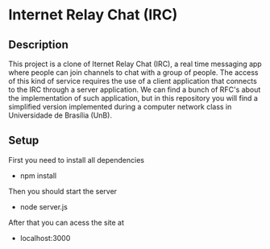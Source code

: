 # Internet Relay Chat (IRC)

## Description

This project is a clone of Iternet Relay Chat (IRC), a real time messaging app where people can join channels to chat with a group of people. The access of this kind of service requires the use of a client application that connects to the IRC through a server application. We can find a bunch of RFC's about the implementation of such application, but in this repository you will find a simplified version implemented during a computer network class in Universidade de Brasília (UnB).

## Setup

First you need to install all dependencies

- npm install

Then you should start the server

- node server.js

After that you can acess the site at

- localhost:3000
